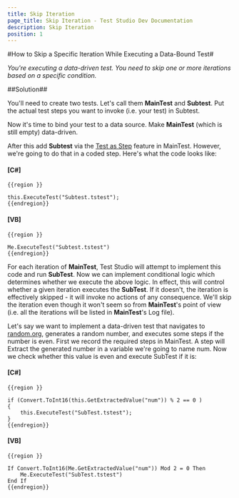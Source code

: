 ```yaml
---
title: Skip Iteration
page_title: Skip Iteration - Test Studio Dev Documentation
description: Skip Iteration
position: 1
---
```

#How to Skip a Specific Iteration While Executing a Data-Bound Test#

*You're executing a data-driven test. You need to skip one or more iterations based on a specific condition.*

##Solution##

You'll need to create two tests. Let's call them **MainTest** and **Subtest**. Put the actual test steps you want to invoke (i.e. your test) in Subtest.

Now it's time to bind your test to a data source. Make **MainTest** (which is still empty) data-driven.

After this add **Subtest** via the <a href="/features/custom-steps/test-as-step" target="_blank">Test as Step</a> feature in MainTest. However, we're going to do that in a coded step. Here's what the code looks like: 

#### __[C#]__

    {{region }}

    this.ExecuteTest("Subtest.tstest");
    {{endregion}}

#### __[VB]__

    {{region }}

    Me.ExecuteTest("Subtest.tstest")
    {{endregion}}

For each iteration of **MainTest**, Test Studio will attempt to implement this code and run **SubTest**. Now we can implement conditional logic which determines whether we execute the above logic. In effect, this will control whether a given iteration executes the **SubTest**. If it doesn't, the iteration is effectively skipped - it will invoke no actions of any consequence. We'll skip the iteration even though it won't seem so from **MainTest**'s point of view (i.e. all the iterations will be listed in **MainTest**'s Log file).
 
Let's say we want to implement a data-driven test that navigates to <a href="http://www.random.org/" target="_blank">random.org</a>, generates a random number, and executes some steps if the number is even. First we record the required steps in MainTest. A step will Extract the generated number in a variable we're going to name num. Now we check whether this value is even and execute SubTest if it is:

#### __[C#]__

    {{region }}

    if (Convert.ToInt16(this.GetExtractedValue("num")) % 2 == 0 )
    {
        this.ExecuteTest("SubTest.tstest");
    }
    {{endregion}}

#### __[VB]__

    {{region }}

    If Convert.ToInt16(Me.GetExtractedValue("num")) Mod 2 = 0 Then
        Me.ExecuteTest("SubTest.tstest")
    End If
    {{endregion}}
